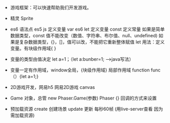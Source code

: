 - 游戏框架：可以快速帮助我们开发游戏。
- 精灵 Sprite

- es6 语法点 
 es5 js 定义变量 var
 es6 let 定义变量
     const 定义常量 
 如果是简单数据类型，const 值不能改变（数值、字符串、布尔值、null、undefined)
 如果是复杂数据类型，{}，[]，值可以改，不能把它重新整体赋值
 let 用法：定义变量。有块级作用域{ }
 - 变量的类型由值决定 let a=1；（let a:bunber=1; -->java写法）
 - 变量一定有作用域，window全局，{块级作用域}
  局部作用域 function func（）{let a=1;}

- 2D游戏开发，网易h5
 网易2D游戏 canvas
 - Game 对象，总管
 new Phaser.Game(参数) Phaser {}
 回调的方式来设置 
 - 预加载资源 create 创建场景 update 更新 每秒60帧  (用live-server查看 因为需加载资源)
